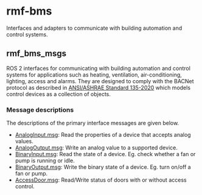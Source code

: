 # rmf-bms

Interfaces and adapters to communicate with building automation and control systems.

## rmf_bms_msgs
ROS 2 interfaces for communicating with building automation and control systems for applications such as heating, ventilation, air-conditioning, lighting, access and alarms. They are designed to comply with the BACNet protocol as described in [ANSI/ASHRAE Standard 135-2020](https://www.ashrae.org/technical-resources/bookstore/bacnet) which models control devices as a collection of objects.

### Message descriptions
The descriptions of the primary interface messages are given below.

* [AnalogInput.msg](rmf_bms_msgs/msg/AnalogInput.msg): Read the properties of a device that accepts analog values.
* [AnalogOutput.msg](rmf_bms_msgs/msg/AnalogOutput.msg): Write an analog value to a supported device.
* [BinaryInput.msg](rmf_bms_msgs/msg/BinaryInput.msg): Read the state of a device. Eg. check whether a fan or pump is running or idle.
* [BinaryOutput.msg](rmf_bms_msgs/msg/BinaryOutput.msg): Write the binary state of a device. Eg. turn on/off a fan or pump.
* [AccessDoor.msg](rmf_bms_msgs/msg/AccessDoor.msg): Read/Write status of doors with or without access control.